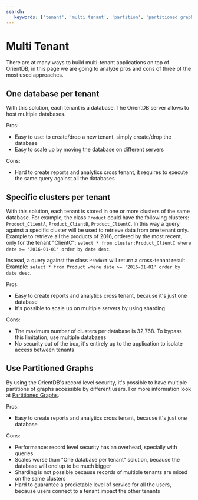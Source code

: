 ```yaml
---
search:
   keywords: ['tenant', 'multi tenant', 'partition', 'partitioned graphs']
---
```


# Multi Tenant

There are at many ways to build multi-tenant applications on top of OrientDB, in this page we are going to analyze pros and cons of three of the most used approaches.

## One database per tenant

With this solution, each tenant is a database. The OrientDB server allows to host multiple databases.

Pros:
- Easy to use: to create/drop a new tenant, simply create/drop the database
- Easy to scale up by moving the database on different servers

Cons:
- Hard to create reports and analytics cross tenant, it requires to execute the same query against all the databases

## Specific clusters per tenant

With this solution, each tenant is stored in one or more clusters of the same database. For example, the class `Product` could have the following clusters: `Product_ClientA`, `Product_ClientB`, `Product_ClientC`. In this way a query against a specific cluster will be used to retrieve data from one tenant only. Example to retrieve all the products of 2016, ordered by the most recent, only for the tenant "ClientC": `select * from cluster:Product_ClientC where date >= '2016-01-01' order by date desc`. 

Instead, a query against the class `Product` will return a cross-tenant result. Example: `select * from Product where date >= '2016-01-01' order by date desc`.

Pros:
- Easy to create reports and analytics cross tenant, because it's just one database
- It's possible to scale up on multiple servers by using sharding

Cons:
- The maximum number of clusters per database is 32,768. To bypass this limitation, use multiple databases
- No security out of the box, it's entirely up to the application to isolate access between tenants

## Use Partitioned Graphs

By using the OrientDB's record level security, it's possible to have multiple partitions of graphs accessible by different users. For more information look at [Partitioned Graphs](../java/Partitioned-Graphs.md).

Pros:
- Easy to create reports and analytics cross tenant, because it's just one database

Cons:
- Performance: record level security has an overhead, specially with queries
- Scales worse than "One database per tenant" solution, because the database will end up to be much bigger
- Sharding is not possible because records of multiple tenants are mixed on the same clusters
- Hard to guarantee a predictable level of service for all the users, because users connect to a tenant impact the other tenants

